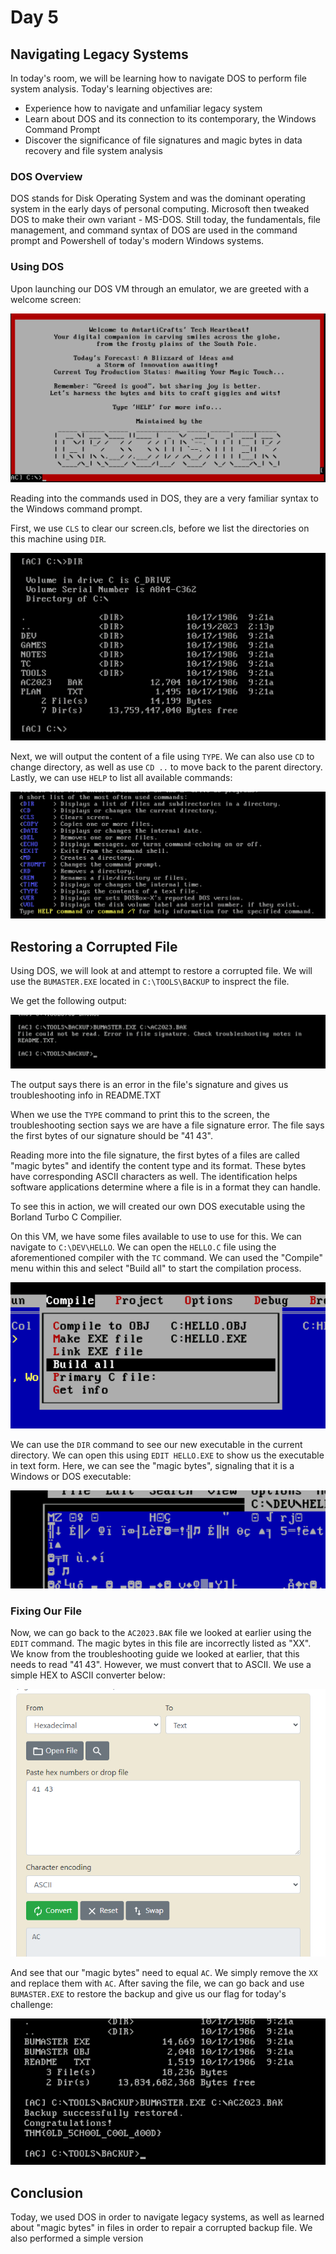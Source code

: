 # Day 5
## Navigating Legacy Systems

In today's room, we will be learning how to navigate DOS to perform file system analysis. Today's learning objectives are:
- Experience how to navigate and unfamiliar legacy system
- Learn about DOS and its connection to its contemporary, the Windows Command Prompt
- Discover the significance of file signatures and magic bytes in data recovery and file system analysis

### DOS Overview
DOS stands for Disk Operating System and was the dominant operating system in the early days of personal computing. Microsoft then tweaked DOS to make their own variant - MS-DOS. Still today, the fundamentals, file management, and command syntax of DOS are used in the command prompt and Powershell of today's modern Windows systems.

### Using DOS

Upon launching our DOS VM through an emulator, we are greeted with a welcome screen:

![Alt text](/Advent%20of%20Cyber%202023/Resources/DOSWelcome.png)

Reading into the commands used in DOS, they are a very familiar syntax to the Windows command prompt. 

First, we use ```CLS``` to clear our screen.cls, before we list the directories on this machine using ```DIR```. 

![Alt text](/Advent%20of%20Cyber%202023/Resources/dirlisting.png)

Next, we will output the content of a file using ```TYPE```. We can also use ```CD``` to change directory, as well as use ```CD ..``` to move back to the parent directory. Lastly, we can use ```HELP``` to list all available commands:

![Alt Text](/Advent%20of%20Cyber%202023/Resources/doshelp.png)

## Restoring a Corrupted File

Using DOS, we will look at and attempt to restore a corrupted file. We will use the ```BUMASTER.EXE``` located in ```C:\TOOLS\BACKUP``` to insprect the file.

We get the following output:

![Alt text](/Advent%20of%20Cyber%202023/Resources/bumastererror.png)

The output says there is an error in the file's signature and gives us troubleshooting info in README.TXT

When we use the ```TYPE``` command to print this to the screen, the troubleshooting section says we are have a file signature error. The file says the first bytes of our signature should be "41 43".

Reading more into the file signature, the first bytes of a files are called "magic bytes" and identify the content type and its format. These bytes have corresponding ASCII characters as well. The identification helps software applications determine where a file is in a format they can handle. 

To see this in  action, we will created our own DOS executable using the Borland Turbo C Compilier. 

On this VM, we have some files available to use to use for this. We can navigate to ```C:\DEV\HELLO```. We can open the ```HELLO.C``` file using the aforementioned compiler with the ```TC``` command. We can used the "Compile" menu within this and select "Build all" to start the compilation process.

![Alt text](/Advent%20of%20Cyber%202023/Resources/compiler.png)

We can use the ```DIR``` command to see our new executable in the current directory. We can open this using ```EDIT HELLO.EXE``` to show us the executable in text form. Here, we can see the "magic bytes", signaling that it is a Windows or DOS executable:

![Alt text](/Advent%20of%20Cyber%202023/Resources/hellomb.png)

### Fixing Our File

Now, we can go back to the ```AC2023.BAK``` file we looked at earlier using the ```EDIT``` command. The magic bytes in this file are incorrectly listed as "XX". We know from the troubleshooting guide we looked at earlier, that this needs to read "41 43". However, we must convert that to ASCII. We use a simple HEX to ASCII converter below:

![Alt text](/Advent%20of%20Cyber%202023/Resources/ASCII.png)

And see that our "magic bytes" need to equal ```AC```. We simply remove the ```XX``` and replace them with ```AC```. After saving the file, we can go back and use ```BUMASTER.EXE``` to restore the backup and give us our flag for today's challenge:

![Alt text](/Advent%20of%20Cyber%202023/Resources/DAY5FLAG.png)


## Conclusion

Today, we used DOS in order to navigate legacy systems, as well as learned about "magic bytes" in files in order to repair a corrupted backup file. We also performed a simple version

